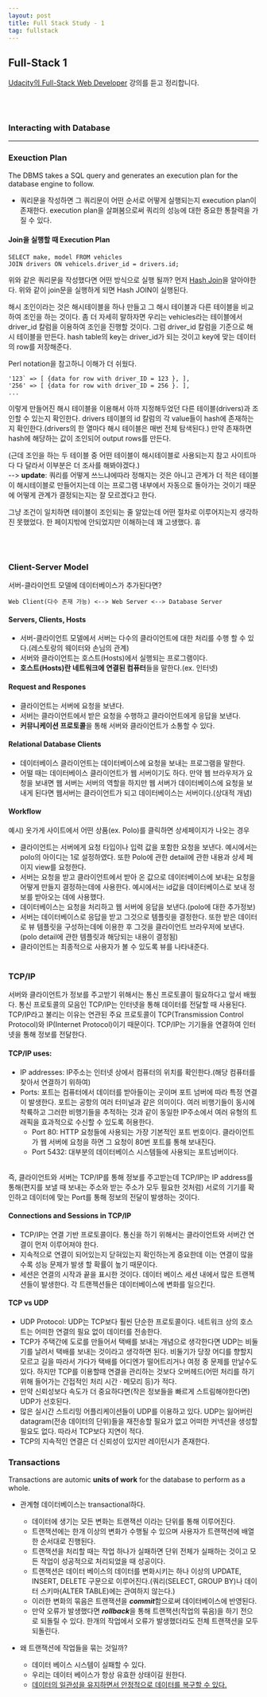 ```yaml
---
layout: post
title: Full Stack Study - 1
tag: fullstack
---
```



## Full-Stack 1
[Udacity의 Full-Stack Web Developer](https://www.udacity.com/course/full-stack-web-developer-nanodegree--nd0044) 강의를 듣고 정리합니다.

<br><br>
### Interacting with Database
---

### Exeuction Plan
The DBMS takes a SQL query and generates an execution plan for the database engine to follow.<br>
- 쿼리문을 작성하면 그 쿼리문이 어떤 순서로 어떻게 실행되는지 execution plan이 존재한다. execution plan을 살펴봄으로써 쿼리의 성능에 대한 중요한 통찰력을 가질 수 있다.

#### Join을 실행할 때 Execution Plan
```
SELECT make, model FROM vehicles
JOIN drivers ON vehicels.driver_id = drivers.id;
```

위와 같은 쿼리문을 작성했다면 어떤 방식으로 실행 될까?
먼저 [Hash Join](https://www.depesz.com/2013/05/09/explaining-the-unexplainable-part-3/#hash-join)을 알아야한다.
위와 같이 join문을 실행하게 되면 Hash JOIN이 실행된다.

해시 조인이라는 것은 해시테이블을 하나 만들고 그 해시 테이블과 다른 테이블을 비교하여 조인을 하는 것이다.
좀 더 자세히 말하자면 우리는 vehicles라는 테이블에서 driver_id 칼럼을 이용하여 조인을 진행할 것이다.
그럼 driver_id 칼럼을 기준으로 해시 테이블을 만든다. hash table의 key는 driver_id가 되는 것이고 key에 맞는 데이터의 row를 저장해준다.

Perl notation을 참고하니 이해가 더 쉬웠다.
```
'123` => [ {data for row with driver_ID = 123 }, ],
'256' => [ {data for row with driver_ID = 256 }. ],
...
```

이렇게 만들어진 해시 테이블을 이용해서 아까 지정해두었던 다른 테이블(drivers)과 조인할 수 있는지 확인한다.
drivers 테이블의 id 칼럼의 각 value들이 hash에 존재하는지 확인한다.(drivers의 한 열마다 해시 테이블은 매번 전체 탐색된다.)
만약 존재하면 hash에 해당하는 값이 조인되어 output rows를 만든다.

(근데 조인을 하는 두 테이블 중 어떤 테이블이 해시테이블로 사용되는지 참고 사이트마다 다 달라서 이부분은 더 조사를 해봐야겠다.)
<br>--> **update**: 쿼리를 어떻게 쓰느냐에따라 정해지는 것은 아니고 관계가 더 적은 테이블이 해시테이블로 만들어지는데 이는 프로그램 내부에서 자동으로 돌아가는 것이기 때문에 어떻게 관계가 결정되는지는 잘 모르겠다고 한다.

그냥 조건이 일치하면 테이블이 조인되는 줄 알았는데 어떤 절차로 이루어지는지 생각하진 못했었다. 한 페이지밖에 안되었지만 이해하는데 꽤 고생했다. 휴

<br><br>
### Client-Server Model
서버-클라이언트 모델에 데이터베이스가 추가된다면?
```
Web Client(다수 존재 가능) <--> Web Server <--> Database Server
```

#### Servers, Clients, Hosts
- 서버-클라이언트 모델에서 서버는 다수의 클라이언트에 대한 처리를 수행 할 수 있다.(레스토랑의 웨이터와 손님의 관계)
- 서버와 클라이언트는 호스트(Hosts)에서 실행되는 프로그램이다.
- **호스트(Hosts)란 네트워크에 연결된 컴퓨터**들을 말한다.(ex. 인터넷)

#### Request and Respones
- 클라이언트는 서버에 요청을 보낸다.
- 서버는 클라이언트에서 받은 요청을 수행하고 클라이언트에게 응답을 보낸다.
- **커뮤니케이션 프로토콜**을 통해 서버와 클라이언트가 소통할 수 있다.

#### Relational Database Clients
- 데이터베이스 클라이언트는 데이터베이스에 요청을 보내는 프로그램을 말한다.
- 어떨 때는 데이터베이스 클라이언트가 웹 서버이기도 하다. 만약 웹 브라우저가 요청을 보내면 웹 서버는 서버의 역할을 하지만 웹 서버가 데이터베이스에 요청을 보내게 된다면 웹서버는 클라이언트가 되고 데이터베이스는 서버이다.(상대적 개념)


#### Workflow
예시) 옷가게 사이트에서 어떤 상품(ex. Polo)를 클릭하면 상세페이지가 나오는 경우
- 클라이언트는 서버에게 요청 타입이나 입력 값을 포함한 요청을 보낸다. 예시에서는 polo의 아이디는 1로 설정하였다. 또한 Polo에 관한 detail에 관한 내용과 상세 페이지 view를 요청한다. 
- 서버는 요청을 받고 클라이언트에서 받아 온 값으로 데이터베이스에 보내는 요청을 어떻게 만들지 결정하는데에 사용한다. 예시에서는 id값을 데이터베이스로 보내 정보를 받아오는 데에 사용했다.
- 데이터베이스는 요청을 처리하고 웹 서버에 응답을 보낸다.(polo에 대한 추가정보)
- 서버는 데이터베이스로 응답을 받고 그것으로 템플릿을 결정한다. 또한 받은 데이터로 뷰 템플릿을 구성하는데에 이용한 후 그것을 클라이언트 브라우저에 보낸다.(polo detail에 관한 템플릿과 해당되는 내용이 결정됨)
- 클라이언트는 최종적으로 사용자가 볼 수 있도록 뷰를 나타내준다.
<br><br>

### TCP/IP
서버와 클라이언트가 정보를 주고받기 위해서는 통신 프로토콜이 필요하다고 앞서 배웠다. 통신 프로토콜의 모음인 TCP/IP는 인터넷을 통해 데이터를 전달할 때 사용된다. TCP/IP라고 불리는 이유는 연관된 주요 프로토콜이 TCP(Transmission Control Protocol)와 IP(Internet Protocol)이기 때문이다. TCP/IP는 기기들을 연결하여 인터넷을 통해 정보를 전달한다.

#### TCP/IP uses:
- IP addresses: IP주소는 인터넷 상에서 컴퓨터의 위치를 확인한다.(해당 컴퓨터를 찾아서 연결하기 위하여)
- Ports: 포트는 컴퓨터에서 데이터를 받아들이는 곳이며 포트 넘버에 따라 특정 연결이 발생한다. 포트는 공항의 여러 터미널과 같은 의미이다. 여러 비행기들이 동시에 착륙하고 그러한 비행기들을 추적하는 것과 같이 동일한 IP주소에서 여러 유형의 트래픽을 효과적으로 수신할 수 있도록 허용한다.
  - Port 80: HTTP 요청들에 사용되는 가장 기본적인 포트 번호이다. 클라이언트가 웹 서버에 요청을 하면 그 요청이 80번 포트를 통해 보내진다.
  - Port 5432: 대부분의 데이터베이스 시스템들에 사용되는 포트넘버이다.

<br>
즉, 클라이언트와 서버는 TCP/IP를 통해 정보를 주고받는데 TCP/IP는 IP address를 통해(편지를 보낼 때 보내는 주소와 받는 주소가 모두 필요한 것처럼) 서로의 기기를 확인하고 데이터에 맞는 Port를 통해 정보의 전달이 발생하는 것이다.

#### Connections and Sessions in TCP/IP
- TCP/IP는 연결 기반 프로토콜이다. 통신을 하기 위해서는 클라이언트와 서버간 연결이 먼저 이루어져야 한다.
- 지속적으로 연결이 되어있는지 닫혀있는지 확인하는게 중요한데 이는 연결이 많을 수록 성능 문제가 발생 할 확률이 높기 때문이다.
- 세션은 연결의 시작과 끝을 표시한 것이다. 데이터 베이스 세션 내에서 많은 트랜젝션들이 발생한다. 각 트랜젝션들은 데이터베이스에 변화를 일으킨다.

#### TCP vs UDP
- UDP Protocol: UDP는 TCP보다 훨씬 단순한 프로토콜이다. 네트워크 상의 호스트는 어떠한 연결의 필요 없이 데이터를 전송한다.
- TCP가 주택간에 도로를 만들어서 택배를 보내는 개념으로 생각한다면 UDP는 비둘기를 날려서 택배를 보내는 것이라고 생각하면 된다. 비둘기가 당장 어디를 향할지 모르고 길을 따라서 가다가 택배를 어디엔가 떨어트리거나 여정 중 문제를 만날수도 있다. 하지만 TCP를 이용할때 연결을 관리하는 것보다 오버헤드(어떤 처리를 하기 위해 들어가는 간접적인 처리 시간 · 메모리 등)가 적다.
- 만약 신뢰성보다 속도가 더 중요하다면(작은 정보들을 빠르게 스트림해야한다면) UDP가 선호된다.
- 많은 실시간 스트리밍 어플리케이션들이 UDP를 이용하고 있다. UDP는 잃어버린 datagram(전송 데이터의 단위)들을 재전송할 필요가 없고 어떠한 커넥션을 생성할 필요도 없다. 따라서 TCP보다 지연이 적다. 
- TCP의 지속적인 연결은 더 신뢰성이 있지만 레이턴시가 존재한다.

### Transactions
Transactions are automic **units of work** for the database to perform as a whole.

- 관계형 데이터베이스는 transactional하다.
  - 데이터에 생기는 모든 변화는 트랜잭션 이라는 단위를 통해 이루어진다.
  - 트랜잭션에는 한개 이상의 변화가 수행될 수 있으며 사용자가 트랜잭션에 배열한 순서대로 진행된다.
  - 트랜잭션을 처리할 때는 작업 하나가 실패하면 단위 전체가 실패하는 것이고 모든 작업이 성공적으로 처리되었을 때 성공이다.
  - 트랜잭션은 데이터 베이스의 데이터를 변화시키는 하나 이상의 UPDATE, INSERT, DELETE 구문으로 이루어진다.(쿼리(SELECT, GROUP BY)나 데이터 스키마(ALTER TABLE)에는 관여하지 않는다.)
  - 이러한 변화의 묶음은 트랜잭션을 ***commit***함으로써 데이터베이스에 반영된다.
  - 만약 오류가 발생했다면 ***rollback***을 통해 트랜잭션(작업의 묶음)을 하기 전으로 되돌릴 수 있다. 한개의 작업에서 오류가 발생했더라도 전체 트랜잭션을 모두 되돌린다.
  
- 왜 트랜잭션에 작업들을 묶는 것일까?
  - 데이터 베이스 시스템이 실패할 수 있다.
  - 우리는 데이터 베이스가 항상 유효한 상태이길 원한다.
  - [데이터의 일관성을 유지하면서 안정적으로 데이터를 복구할 수 있다.](https://jerryjerryjerry.tistory.com/48)
